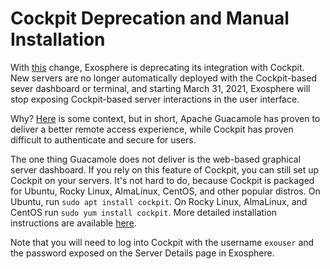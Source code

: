 # Cockpit Deprecation and Manual Installation

With [this](https://gitlab.com/exosphere/exosphere/-/merge_requests/381) change, Exosphere is deprecating its integration with Cockpit. New servers are no longer automatically deployed with the Cockpit-based sever dashboard or terminal, and starting March 31, 2021, Exosphere will stop exposing Cockpit-based server interactions in the user interface.

Why? [Here](https://gitlab.com/exosphere/exosphere/-/issues/397) is some context, but in short, Apache Guacamole has proven to deliver a better remote access experience, while Cockpit has proven difficult to authenticate and secure for users.

The one thing Guacamole does not deliver is the web-based graphical server dashboard. If you rely on this feature of Cockpit, you can still set up Cockpit on your servers. It's not hard to do, because Cockpit is packaged for Ubuntu, Rocky Linux, AlmaLinux, CentOS, and other popular distros. On Ubuntu, run `sudo apt install cockpit`. On Rocky Linux, AlmaLinux, and CentOS run `sudo yum install cockpit`. More detailed installation instructions are available [here](https://cockpit-project.org/running.html).

Note that you will need to log into Cockpit with the username `exouser` and the password exposed on the Server Details page in Exosphere.